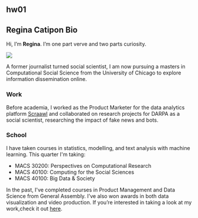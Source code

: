 ## hw01

## Regina Catipon Bio

Hi, I’m **Regina**. I’m one part verve and two parts curiosity.


<div><img src="https://rkcatipon.files.wordpress.com/2015/02/10014802_10153266423432857_4524792863877171598_o.jpg"></div>

A former journalist turned social scientist, I am now  pursuing a masters in Computational Social Science from the University of Chicago to explore information dissemination online.

### Work
Before academia, I worked as the Product Marketer for the data analytics platform <a href="https://www.scraawl.com/">Scraawl</a> and collaborated on research projects for DARPA as a social scientist, researching the impact of fake news and bots.

### School
I have taken courses in statistics, modelling, and text analysis with machine learning. This quarter I'm taking:

* MACS 30200: Perspectives on Computational Research
* MACS 40100: Computing for the Social Sciences
* MACS 40100: Big Data & Society

In the past, I've completed courses in Product Management and Data Science from General Assembly. I’ve also won awards in both data visualization and video production. If you’re interested in taking a look at my work,check it out <a href="https://rkcatipon.com/">here</a>.
